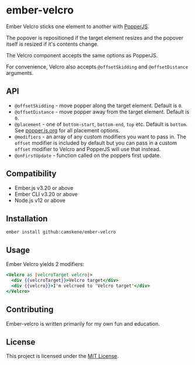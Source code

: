 ember-velcro
==============================================================================

Ember Velcro sticks one element to another with [PopperJS](https://popper.js.org/).

The popover is repositioned if the target element resizes and the popover itself is resized if it's contents change.

The Velcro component accepts the same options as PopperJS.

For convenience, Velcro also accepts `@offsetSkidding` and `@offsetDistance` arguments.

API
------------------------------------------------------------------------------

* `@offsetSkidding` - move popper along the target element. Default is `0`.
* `@offsetDistance` - move popper away from the target element. Default is `0`.
* `@placement` - one of `bottom-start`, `bottom-end`, `top` etc. Default is `bottom`. See [popper.js.org](https://popper.js.org/) for all placement options.
* `@modifiers` - an array of any custom modifiers you want to pass in. The `offset` modifier is included by default but you can pass in a custom `offset` modifier to Velcro and PopperJS will use that instead.
* `@onFirstUpdate` - function called on the poppers first update.


Compatibility
------------------------------------------------------------------------------

* Ember.js v3.20 or above
* Ember CLI v3.20 or above
* Node.js v12 or above


Installation
------------------------------------------------------------------------------

```
ember install github:camskene/ember-velcro
```

Usage
------------------------------------------------------------------------------

Ember Velcro yields 2 modifiers:

```hbs
<Velcro as |velcroTarget velcro|>
  <div {{velcroTarget}}>Velcro target</div>
  <div {{velcro}}>I'm velcroed to 'Velcro target'</div>
</Velcro>
```

Contributing
------------------------------------------------------------------------------

Ember-velcro is written primarily for my own fun and education.

License
------------------------------------------------------------------------------

This project is licensed under the [MIT License](LICENSE.md).
